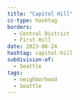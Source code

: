 ```yaml
---
title: "Capitol Hill"
cc-type: hashtag
borders:
  - Central District
  - First Hill
date: 2023-06-24
hashtag: capitol-hill
subdivision-of:
  - Seattle
tags:
  - neighborhood
  - Seattle
---
```

